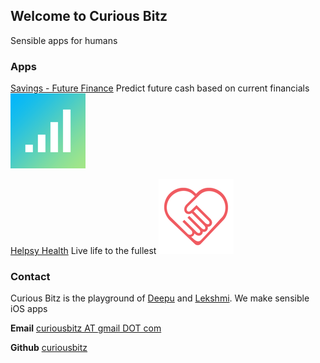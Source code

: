 ## Welcome to Curious Bitz

Sensible apps for humans

### Apps

[Savings - Future Finance](https://itunes.apple.com/us/app/helpsy/id1194352663?mt=8)
Predict future cash based on current financials
![Savings - Future Finance](/Images/Savings.png) 

[Helpsy Health](https://itunes.apple.com/us/app/helpsy/id1194352663?mt=8)
Live life to the fullest
![Helpsy](/Images/Helpsy.png) 


### Contact

Curious Bitz is the playground of [Deepu](https://www.linkedin.com/in/deepumukundan/) and [Lekshmi](https://www.linkedin.com/in/lekshmiraveendranath/). We make sensible iOS apps

**Email** [curiousbitz AT gmail DOT com](mailto:curiousbitz@gmail.com)

**Github** [curiousbitz](https://github.com/curiousbitz)
